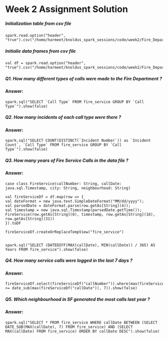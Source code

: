 # Week 2 Assignment Solution

##### Initialization table from csv file
```
spark.read.option("header", "true").csv("/home/harmeet/knoldus_spark_sessions/code/week2/Fire_Department_Calls_for_Service.csv").createOrReplaceTempView("fire_service")
```

##### Initialie data frames from csv file
```
val df = spark.read.option("header", "true").csv("/home/harmeet/knoldus_spark_sessions/code/week2/Fire_Department_Calls_for_Service.csv")
```


##### Q1. How many different types of calls were made to the Fire Department ?
#### Answer:
```
spark.sql("SELECT `Call Type` FROM fire_service GROUP BY `Call Type`").show(false)
```
##### Q2. How many incidents of each call type were there ?
#### Answer:
```
spark.sql("SELECT COUNT(DISTINCT(`Incident Number`)) as `Incident Count`, `Call Type` FROM fire_service GROUP BY `Call Type`").show(false)
```
##### Q3. How many years of Fire Service Calls in the data file ?
#### Answer:
```
case class FireService(callNumber: String, callDate: java.sql.Timestamp, city: String, neighbourhood: String)

val fireServiceDf = df.map(row => {
val dateFormat = new java.text.SimpleDateFormat("MM/dd/yyyy");
val parsedDate = dateFormat.parse(row.getAs[String](4));
val timestamp = new java.sql.Timestamp(parsedDate.getTime());
FireService(row.getAs[String](0), timestamp, row.getAs[String](16), row.getAs[String](31))
}).toDF

fireServiceDf.createOrReplaceTempView("fire_service")


spark.sql("SELECT (DATEDIFF(MAX(callDate), MIN(callDate)) / 365) AS Years FROM fire_service").show(false)
```
##### Q4. How many service calls were logged in the last 7 days ?
#### Answer:
```
fireServiceDf.select(fireServiceDf("callNumber")).where(max(fireServiceDf("callDate")) >= date_sub(max(fireServiceDf("callDate")), 7)).show(false)
```
##### Q5. Which neighbourhood in SF generated the most calls last year ?
#### Answer:
```
spark.sql("SELECT * FROM fire_service WHERE callDate BETWEEN (SELECT DATE_SUB(MAX(callDate), 7) FROM fire_service) AND (SELECT MAX(callDate) FROM fire_service) ORDER BY callDate DESC").show(false)
```


